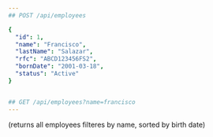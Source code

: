 ```yaml
---
## POST /api/employees

{
  "id": 1,
  "name": "Francisco",
  "lastName": "Salazar",
  "rfc": "ABCD123456FS2",
  "bornDate": "2001-03-18",
  "status": "Active"
}


## GET /api/employees?name=francisco
---
```

(returns all employees filteres by name, sorted by birth date)
